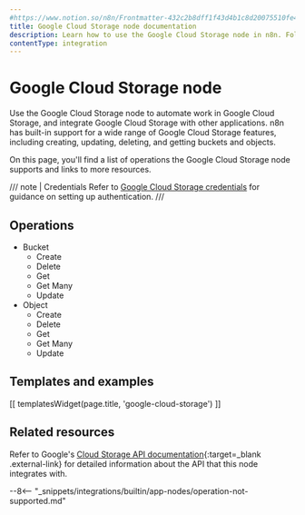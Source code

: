 ```yaml
---
#https://www.notion.so/n8n/Frontmatter-432c2b8dff1f43d4b1c8d20075510fe4
title: Google Cloud Storage node documentation
description: Learn how to use the Google Cloud Storage node in n8n. Follow technical documentation to integrate Google Cloud Storage node into your workflows.
contentType: integration
---
```


# Google Cloud Storage node

Use the Google Cloud Storage node to automate work in Google Cloud Storage, and integrate Google Cloud Storage with other applications. n8n has built-in support for a wide range of Google Cloud Storage features, including creating, updating, deleting, and getting buckets and objects. 

On this page, you'll find a list of operations the Google Cloud Storage node supports and links to more resources.

/// note | Credentials
Refer to [Google Cloud Storage credentials](/integrations/builtin/credentials/google/) for guidance on setting up authentication. 
///

## Operations

* Bucket
	* Create
	* Delete
	* Get
	* Get Many
	* Update
* Object
	* Create
	* Delete
	* Get
	* Get Many
	* Update

## Templates and examples

<!-- see https://www.notion.so/n8n/Pull-in-templates-for-the-integrations-pages-37c716837b804d30a33b47475f6e3780 -->
[[ templatesWidget(page.title, 'google-cloud-storage') ]]

## Related resources

Refer to Google's [Cloud Storage API documentation](https://cloud.google.com/storage/docs/apis){:target=_blank .external-link} for detailed information about the API that this node integrates with.

--8<-- "_snippets/integrations/builtin/app-nodes/operation-not-supported.md"
